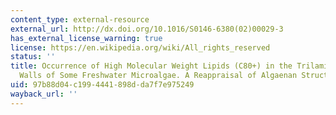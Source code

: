 ```yaml
---
content_type: external-resource
external_url: http://dx.doi.org/10.1016/S0146-6380(02)00029-3
has_external_license_warning: true
license: https://en.wikipedia.org/wiki/All_rights_reserved
status: ''
title: Occurrence of High Molecular Weight Lipids (C80+) in the Trilaminar Outer Cell
  Walls of Some Freshwater Microalgae. A Reappraisal of Algaenan Structure
uid: 97b88d04-c199-4441-898d-da7f7e975249
wayback_url: ''
---
```

